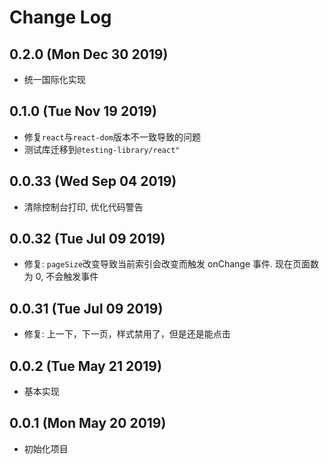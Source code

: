 # Change Log

## 0.2.0 (Mon Dec 30 2019)

-   统一国际化实现

## 0.1.0 (Tue Nov 19 2019)

-   修复`react`与`react-dom`版本不一致导致的问题
-   测试库迁移到`@testing-library/react"`

## 0.0.33 (Wed Sep 04 2019)

-   清除控制台打印, 优化代码警告

## 0.0.32 (Tue Jul 09 2019)

-   修复: `pageSize`改变导致当前索引会改变而触发 onChange 事件. 现在页面数为 0, 不会触发事件

## 0.0.31 (Tue Jul 09 2019)

-   修复: 上一下，下一页，样式禁用了，但是还是能点击

## 0.0.2 (Tue May 21 2019)

-   基本实现

## 0.0.1 (Mon May 20 2019)

-   初始化项目
